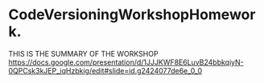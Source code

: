 # CodeVersioningWorkshopHomework.
THIS IS THE SUMMARY OF THE WORKSHOP https://docs.google.com/presentation/d/1JJJKWF8E6LuvB24bbkqiyN-0QPCsk3kJEP_iqHzbkig/edit#slide=id.g2424077de6e_0_0 
